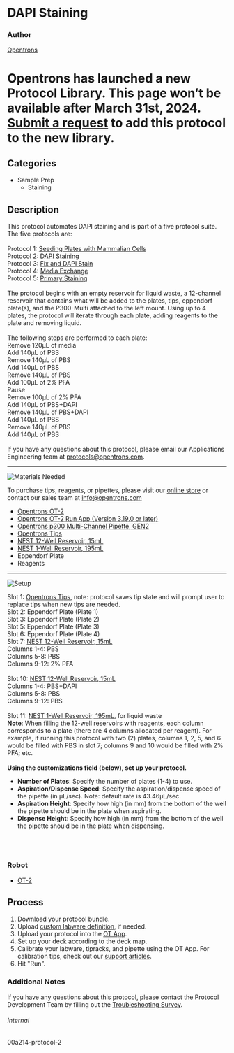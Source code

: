 # DAPI Staining

### Author
[Opentrons](https://opentrons.com/)


# Opentrons has launched a new Protocol Library. This page won’t be available after March 31st, 2024. [Submit a request](https://docs.google.com/forms/d/e/1FAIpQLSdYYp9QCKow4nn0KlCVsMS3HX0eJ0N9O7-erajKvcpT0lWbSg/viewform) to add this protocol to the new library.

## Categories
* Sample Prep
	* Staining


## Description
This protocol automates DAPI staining and is part of a five protocol suite. The five protocols are:</br>
</br>
Protocol 1: [Seeding Plates with Mammalian Cells](https://develop.protocols.opentrons.com/protocol/00a214-protocol-1)</br>
Protocol 2: [DAPI Staining](https://develop.protocols.opentrons.com/protocol/00a214-protocol-2)</br>
Protocol 3: [Fix and DAPI Stain](https://develop.protocols.opentrons.com/protocol/00a214-protocol-3)</br>
Protocol 4: [Media Exchange](https://develop.protocols.opentrons.com/protocol/00a214-protocol-4)</br>
Protocol 5: [Primary Staining](https://develop.protocols.opentrons.com/protocol/00a214-protocol-5)</br>
</br>
The protocol begins with an empty reservoir for liquid waste, a 12-channel reservoir that contains what will be added to the plates, tips, eppendorf plate(s), and the P300-Multi attached to the left mount. Using up to 4 plates, the protocol will iterate through each plate, adding reagents to the plate and removing liquid.</br>
</br>
The following steps are performed to each plate:</br>
Remove 120µL of media</br>
Add 140µL of PBS</br>
Remove 140µL of PBS</br>
Add 140µL of PBS</br>
Remove 140µL of PBS</br>
Add 100µL of 2% PFA</br>
Pause</br>
Remove 100µL of 2% PFA</br>
Add 140µL of PBS+DAPI</br>
Remove 140µL of PBS+DAPI</br>
Add 140µL of PBS</br>
Remove 140µL of PBS</br>
Add 140µL of PBS</br>
</br>
If you have any questions about this protocol, please email our Applications Engineering team at [protocols@opentrons.com](mailto:protocols@opentrons.com).

---
![Materials Needed](https://s3.amazonaws.com/opentrons-protocol-library-website/custom-README-images/001-General+Headings/materials.png)

To purchase tips, reagents, or pipettes, please visit our [online store](https://shop.opentrons.com/) or contact our sales team at [info@opentrons.com](mailto:info@opentrons.com)

* [Opentrons OT-2](https://shop.opentrons.com/collections/ot-2-robot/products/ot-2)
* [Opentrons OT-2 Run App (Version 3.19.0 or later)](https://opentrons.com/ot-app/)
* [Opentrons p300 Multi-Channel Pipette, GEN2](https://shop.opentrons.com/collections/ot-2-pipettes/products/8-channel-electronic-pipette)
* [Opentrons Tips](https://shop.opentrons.com/collections/opentrons-tips)
* [NEST 12-Well Reservoir, 15mL](https://shop.opentrons.com/collections/verified-labware/products/nest-12-well-reservoir-15-ml)
* [NEST 1-Well Reservoir, 195mL](https://shop.opentrons.com/collections/verified-labware/products/nest-1-well-reservoir-195-ml)
* Eppendorf Plate
* Reagents



---
![Setup](https://s3.amazonaws.com/opentrons-protocol-library-website/custom-README-images/001-General+Headings/Setup.png)

Slot 1: [Opentrons Tips](https://shop.opentrons.com/collections/opentrons-tips), note: protocol saves tip state and will prompt user to replace tips when new tips are needed.
</br>
Slot 2: Eppendorf Plate (Plate 1)
</br>
Slot 3: Eppendorf Plate (Plate 2)
</br>
Slot 5: Eppendorf Plate (Plate 3)
</br>
Slot 6: Eppendorf Plate (Plate 4)
</br>
Slot 7: [NEST 12-Well Reservoir, 15mL](https://shop.opentrons.com/collections/verified-labware/products/nest-12-well-reservoir-15-ml)
</br>
Columns 1-4: PBS</br>
Columns 5-8: PBS</br>
Columns 9-12: 2% PFA</br>
</br>
Slot 10: [NEST 12-Well Reservoir, 15mL](https://shop.opentrons.com/collections/verified-labware/products/nest-12-well-reservoir-15-ml)
</br>
Columns 1-4: PBS+DAPI</br>
Columns 5-8: PBS</br>
Columns 9-12: PBS</br>
</br>
Slot 11: [NEST 1-Well Reservoir, 195mL](https://shop.opentrons.com/collections/verified-labware/products/nest-1-well-reservoir-195-ml), for liquid waste
</br>
**Note**: When filling the 12-well reservoirs with reagents, each column corresponds to a plate (there are 4 columns allocated per reagent). For example, if running this protocol with two (2) plates, columns 1, 2, 5, and 6 would be filled with PBS in slot 7; columns 9 and 10 would be filled with 2% PFA; etc.</br>
</br>
**Using the customizations field (below), set up your protocol.**
* **Number of Plates**: Specify the number of plates (1-4) to use.
* **Aspiration/Dispense Speed**: Specify the aspiration/dispense speed of the pipette (in µL/sec). Note: default rate is 43.46µL/sec.
* **Aspiration Height**: Specify how high (in mm) from the bottom of the well the pipette should be in the plate when aspirating.
* **Dispense Height**: Specify how high (in mm) from the bottom of the well the pipette should be in the plate when dispensing.
</br>
</br>

### Robot
* [OT-2](https://opentrons.com/ot-2)

## Process

1. Download your protocol bundle.
2. Upload [custom labware definition](https://support.opentrons.com/en/articles/3136506-using-labware-in-your-protocols), if needed.
3. Upload your protocol into the [OT App](https://opentrons.com/ot-app).
4. Set up your deck according to the deck map.
5. Calibrate your labware, tipracks, and pipette using the OT App. For calibration tips, check out our [support articles](https://support.opentrons.com/en/collections/1559720-guide-for-getting-started-with-the-ot-2).
6. Hit "Run".

### Additional Notes
If you have any questions about this protocol, please contact the Protocol Development Team by filling out the [Troubleshooting Survey](https://protocol-troubleshooting.paperform.co/).

###### Internal
00a214-protocol-2

